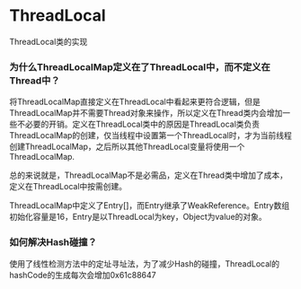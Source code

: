 # ThreadLocal


ThreadLocal类的实现

<!--more-->

### 为什么ThreadLocalMap定义在了ThreadLocal中，而不定义在Thread中？

将ThreadLocalMap直接定义在ThreadLocal中看起来更符合逻辑，但是ThreadLocalMap并不需要Thread对象来操作，所以定义在Thread类内会增加一些不必要的开销。定义在ThreadLocal类中的原因是ThreadLocal类负责ThreadLocalMap的创建，仅当线程中设置第一个ThreadLocal时，才为当前线程创建ThreadLocalMap，之后所以其他ThreadLocal变量将使用一个ThreadLocalMap.

总的来说就是，ThreadLocalMap不是必需品，定义在Thread类中增加了成本，定义在ThreadLocal中按需创建。

ThreadLocalMap中定义了Entry[]，而Entry继承了WeakReference。Entry数组初始化容量是16，Entry是以ThreadLocal为key，Object为value的对象。

### 如何解决Hash碰撞？

使用了线性检测方法中的定址寻址法，为了减少Hash的碰撞，ThreadLocal的hashCode的生成每次会增加0x61c88647









